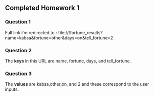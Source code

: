 ##                      Completed Homework 1

### Question 1
Full link i'm redirected to :
file:///fortune_results?name=kabsa&fortune=other&days=on&tell_fortune=2

### Question 2
The **keys** in this URL are name, fortune, days, and tell_fortune.

### Question 3
The **values** are kabsa,other,on, and 2 and these correspond to the user inputs.






